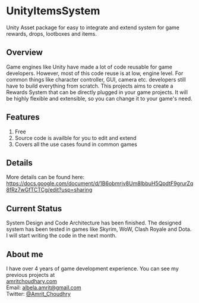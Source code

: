 # UnityItemsSystem
Unity Asset package for easy to integrate and extend system for game rewards, drops, lootboxes and items.

## Overview 
Game engines like Unity have made a lot of code reusable for game developers. However, most of this code reuse is at low, engine level. For common things like character controller, GUI, camera etc. developers still have to build everything from scratch. This projects aims to create a Rewards System that can be directly plugged in your game projects. It will be highly flexible and extensible, so you can change it to your game's need.

## Features
1. Free
2. Source code is availble for you to edit and extend
3. Covers all the use cases found in common games

## Details
More details can be found here:
https://docs.google.com/document/d/1B6obmrjv8Um8IbbuH5QpdtF9grurZq8fRz7wGfTCTCg/edit?usp=sharing

## Current Status
System Design and Code Architecture has been finished. The designed system has been tested in games like Skyrim, WoW, Clash Royale and Dota. I will start writing the code in the next month.

## About me
I have over 4 years of game development experience. You can see my previous projects at  
[amritchoudhary.com](www.amritchoudhary.com)  
Email: albela.amrit@gmail.com  
Twitter: [@Amrit_Choudhry](https://twitter.com/Amrit_Choudhry)
